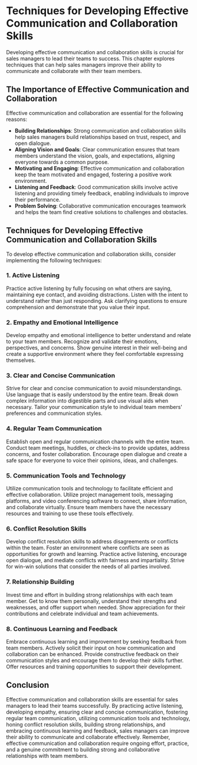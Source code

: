 Techniques for Developing Effective Communication and Collaboration Skills
=====================================================================================

Developing effective communication and collaboration skills is crucial for sales managers to lead their teams to success. This chapter explores techniques that can help sales managers improve their ability to communicate and collaborate with their team members.

The Importance of Effective Communication and Collaboration
-----------------------------------------------------------

Effective communication and collaboration are essential for the following reasons:

* **Building Relationships**: Strong communication and collaboration skills help sales managers build relationships based on trust, respect, and open dialogue.
* **Aligning Vision and Goals**: Clear communication ensures that team members understand the vision, goals, and expectations, aligning everyone towards a common purpose.
* **Motivating and Engaging**: Effective communication and collaboration keep the team motivated and engaged, fostering a positive work environment.
* **Listening and Feedback**: Good communication skills involve active listening and providing timely feedback, enabling individuals to improve their performance.
* **Problem Solving**: Collaborative communication encourages teamwork and helps the team find creative solutions to challenges and obstacles.

Techniques for Developing Effective Communication and Collaboration Skills
--------------------------------------------------------------------------

To develop effective communication and collaboration skills, consider implementing the following techniques:

### 1. Active Listening

Practice active listening by fully focusing on what others are saying, maintaining eye contact, and avoiding distractions. Listen with the intent to understand rather than just responding. Ask clarifying questions to ensure comprehension and demonstrate that you value their input.

### 2. Empathy and Emotional Intelligence

Develop empathy and emotional intelligence to better understand and relate to your team members. Recognize and validate their emotions, perspectives, and concerns. Show genuine interest in their well-being and create a supportive environment where they feel comfortable expressing themselves.

### 3. Clear and Concise Communication

Strive for clear and concise communication to avoid misunderstandings. Use language that is easily understood by the entire team. Break down complex information into digestible parts and use visual aids when necessary. Tailor your communication style to individual team members' preferences and communication styles.

### 4. Regular Team Communication

Establish open and regular communication channels with the entire team. Conduct team meetings, huddles, or check-ins to provide updates, address concerns, and foster collaboration. Encourage open dialogue and create a safe space for everyone to voice their opinions, ideas, and challenges.

### 5. Communication Tools and Technology

Utilize communication tools and technology to facilitate efficient and effective collaboration. Utilize project management tools, messaging platforms, and video conferencing software to connect, share information, and collaborate virtually. Ensure team members have the necessary resources and training to use these tools effectively.

### 6. Conflict Resolution Skills

Develop conflict resolution skills to address disagreements or conflicts within the team. Foster an environment where conflicts are seen as opportunities for growth and learning. Practice active listening, encourage open dialogue, and mediate conflicts with fairness and impartiality. Strive for win-win solutions that consider the needs of all parties involved.

### 7. Relationship Building

Invest time and effort in building strong relationships with each team member. Get to know them personally, understand their strengths and weaknesses, and offer support when needed. Show appreciation for their contributions and celebrate individual and team achievements.

### 8. Continuous Learning and Feedback

Embrace continuous learning and improvement by seeking feedback from team members. Actively solicit their input on how communication and collaboration can be enhanced. Provide constructive feedback on their communication styles and encourage them to develop their skills further. Offer resources and training opportunities to support their development.

Conclusion
----------

Effective communication and collaboration skills are essential for sales managers to lead their teams successfully. By practicing active listening, developing empathy, ensuring clear and concise communication, fostering regular team communication, utilizing communication tools and technology, honing conflict resolution skills, building strong relationships, and embracing continuous learning and feedback, sales managers can improve their ability to communicate and collaborate effectively. Remember, effective communication and collaboration require ongoing effort, practice, and a genuine commitment to building strong and collaborative relationships with team members.
